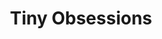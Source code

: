 ---
title: Tiny Obsessions
_hide_content: true
description_markdown: >-
  'Tiny Obsessions' series&nbsp; involves found objects and materials juxtaposed
  with smaller natural forms such as charred wooden blocks eroded by the
  sea.&nbsp; The more intimate scale of these works makes them feel more
  precious and ornamental. Incorporating intricate bead work and aspects of
  Indian miniature painting is a way connecting with my cultural heritage and
  deliberately slowing down the creative process in a world where things seem to
  be constantly&nbsp; in a state of flux.
permalink: /sculpture/Tiny-Obsessions/
archive: false
order_number: 2
_gallery_date: 2016-05-01 00:00:00
main_image_path: /assets/images/3184a-screen-copy-1.jpg
images:
  - image_path: /assets/images/3178a-screen-copy.jpg
    image_title: Of course it was my idea! (front)
    image_description:
  - image_path: /assets/images/3179a-screen-copy.jpg
    image_title:
    image_description:
  - image_path: /assets/images/3184a-screen-copy.jpg
    image_title:
    image_description:
  - image_path: /assets/images/071-screen-copy.jpg
    image_title: Is the grass really greener over there? (front)
    image_description: |-
      Materials: Found wood, found objects, bead work, textiles
      Dimensions: W28 H23 D5 cms
  - image_path: /assets/images/075 screen copy.jpg
    image_title: Is the grass really green over there? (side)
    image_description:
  - image_path: /assets/images/068 screen copy.jpg
    image_title: Is the grass really greener over there? (back)
    image_description:
  - image_path: /assets/images/191 screen copy.jpg
    image_title: I Feel Free (front)
    image_description: |-
      Found objects, charred wood, mixed media, 
      Dimensions: 20 x 19x 16 cms, 2018
  - image_path: /assets/images/185 screen copy.jpg
    image_title: I Feel Free (side)
    image_description:
  - image_path: /assets/images/188 screen copy.jpg
    image_title: I Feel Free (back)
    image_description:
  - image_path: /assets/images/235 screen copy.jpg
    image_title: Don't Despair there is so much to live more (back)
    image_description: |-
      Found wood, found objects, mixed media
      Dimensions: H41 x W19 x D18 cms, 2018
  - image_path: /assets/images/236 screen copy.jpg
    image_title: Don't Despair...
    image_description:
  - image_path: /assets/images/237 screen copy 2.jpg
    image_title: Don't Despair there is so much to live for (back)
    image_description:
  - image_path: /assets/images/177 screen copy.jpg
    image_title: Chambers (front)
    image_description: |-
      Found toy, found wood, mixed media
      Dimensions: H28x D24x W20 cms, 2018
  - image_path: /assets/images/179 screen copy.jpg
    image_title: Chambers (side)
    image_description:
  - image_path: /assets/images/182 screen copy.jpg
    image_title: Chambers (back)
    image_description:
  - image_path: /assets/images/170 screen copy.jpg
    image_title: Hollow Victory (front)
    image_description: |-
      Found toy, found wood, mixed media
      Dimensions: H35 X D15 X W15 cms, 2018
  - image_path: /assets/images/174 screen copy.jpg
    image_title: Hollow Victory (side)
    image_description:
  - image_path: /assets/images/176 screen copy.jpg
    image_title: Hollow Victory (detail)
    image_description:
  - image_path: /assets/images/5757452d45548.jpg
    image_title: Sikim (side)
    image_description: |-
      Found wood, found toy, mixed media,
      Dimensions: H22 D26 W20 cms, 2016
  - image_path: /assets/images/57567bc338882.jpg
    image_title: Sikim (front)
    image_description:
  - image_path: /assets/images/57567bf32b9e2.jpg
    image_title: Sikim (back)
    image_description:
  - image_path: /assets/images/586acde2ecf88.jpg
    image_title: Road Rage (front)
    image_description: |-
      Found wood, found toy, mixed media,
      Dimensions: H22 D23 W18 cms, 2016
  - image_path: /assets/images/57567f6ee20af.jpg
    image_title: Road Rage (detail)
    image_description:
  - image_path: /assets/images/575747332d750.jpg
    image_title: Road Rage (back)
    image_description:
_options:
  image_path:
    width: 1200
    height: 1200
    resize_style: contain
    mime_type: image/jpeg
  main_image_path:
    width: 1200
    height: 800
    resize_style: contain
    mime_type: image/jpeg
_comments:
  title: Gallery title
  permalink: Be careful editing this
  main_image_path: Image used to represent your gallery
  images: Add and edit your gallery images here
  image_description: May only be used in the close up of an image
---